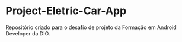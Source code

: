 # Project-Eletric-Car-App
Repositório criado para o desafio de projeto da Formação em Android Developer da DIO.
